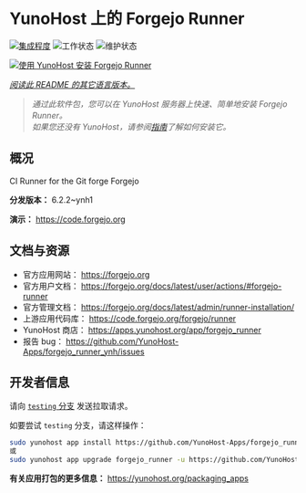 <!--
注意：此 README 由 <https://github.com/YunoHost/apps/tree/master/tools/readme_generator> 自动生成
请勿手动编辑。
-->

# YunoHost 上的 Forgejo Runner

[![集成程度](https://apps.yunohost.org/badge/integration/forgejo_runner)](https://ci-apps.yunohost.org/ci/apps/forgejo_runner/)
![工作状态](https://apps.yunohost.org/badge/state/forgejo_runner)
![维护状态](https://apps.yunohost.org/badge/maintained/forgejo_runner)

[![使用 YunoHost 安装 Forgejo Runner](https://install-app.yunohost.org/install-with-yunohost.svg)](https://install-app.yunohost.org/?app=forgejo_runner)

*[阅读此 README 的其它语言版本。](./ALL_README.md)*

> *通过此软件包，您可以在 YunoHost 服务器上快速、简单地安装 Forgejo Runner。*  
> *如果您还没有 YunoHost，请参阅[指南](https://yunohost.org/install)了解如何安装它。*

## 概况

CI Runner for the Git forge Forgejo

**分发版本：** 6.2.2~ynh1

**演示：** <https://code.forgejo.org>
## 文档与资源

- 官方应用网站： <https://forgejo.org>
- 官方用户文档： <https://forgejo.org/docs/latest/user/actions/#forgejo-runner>
- 官方管理文档： <https://forgejo.org/docs/latest/admin/runner-installation/>
- 上游应用代码库： <https://code.forgejo.org/forgejo/runner>
- YunoHost 商店： <https://apps.yunohost.org/app/forgejo_runner>
- 报告 bug： <https://github.com/YunoHost-Apps/forgejo_runner_ynh/issues>

## 开发者信息

请向 [`testing` 分支](https://github.com/YunoHost-Apps/forgejo_runner_ynh/tree/testing) 发送拉取请求。

如要尝试 `testing` 分支，请这样操作：

```bash
sudo yunohost app install https://github.com/YunoHost-Apps/forgejo_runner_ynh/tree/testing --debug
或
sudo yunohost app upgrade forgejo_runner -u https://github.com/YunoHost-Apps/forgejo_runner_ynh/tree/testing --debug
```

**有关应用打包的更多信息：** <https://yunohost.org/packaging_apps>
